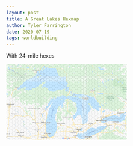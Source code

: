 ```yaml
---
layout: post
title: A Great Lakes Hexmap
author: Tyler Farrington
date: 2020-07-19
tags: worldbuilding
---
```


With 24-mile hexes

![great lakes hex map](/assets/img/greatlakes.png)
